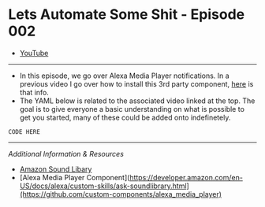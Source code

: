 # Lets Automate Some Shit - Episode 002
- [YouTube]()

___
- In this episode, we go over Alexa Media Player notifications. In a previous video I go over how to install this 3rd party component, [here](https://github.com/Steven-D-Morgan/Morgans_Modifications/blob/main/Home%20Assistant/CustomComponents_Alexa.md) is that info.
- The YAML below is related to the associated video linked at the top. The goal is to give everyone a basic understanding on what is possible to get you started, many of these could be added onto indefinetely. 
```
CODE HERE
```

___
*Additional Information & Resources*
- [Amazon Sound Libary](https://developer.amazon.com/en-US/docs/alexa/custom-skills/ask-soundlibrary.html)
- [Alexa Media Player Component](https://developer.amazon.com/en-US/docs/alexa/custom-skills/ask-soundlibrary.html](https://github.com/custom-components/alexa_media_player)

